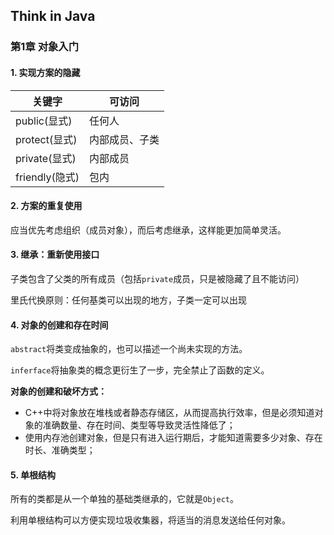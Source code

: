 ## Think in Java

### 第1章 对象入门

#### 1. 实现方案的隐藏

关键字 | 可访问
---|---
public(显式)|任何人
protect(显式)|内部成员、子类
private(显式)|内部成员
friendly(隐式)|包内


#### 2. 方案的重复使用

应当优先考虑组织（成员对象），而后考虑继承，这样能更加简单灵活。

#### 3. 继承：重新使用接口

子类包含了父类的所有成员（包括`private`成员，只是被隐藏了且不能访问）

里氏代换原则：任何基类可以出现的地方，子类一定可以出现

#### 4. 对象的创建和存在时间

`abstract`将类变成抽象的，也可以描述一个尚未实现的方法。

`inferface`将抽象类的概念更衍生了一步，完全禁止了函数的定义。



**对象的创建和破坏方式：**

* C++中将对象放在堆栈或者静态存储区，从而提高执行效率，但是必须知道对象的准确数量、存在时间、类型等导致灵活性降低了；
* 使用内存池创建对象，但是只有进入运行期后，才能知道需要多少对象、存在时长、准确类型；



#### 5. 单根结构

所有的类都是从一个单独的基础类继承的，它就是`Object`。

利用单根结构可以方便实现垃圾收集器，将适当的消息发送给任何对象。
